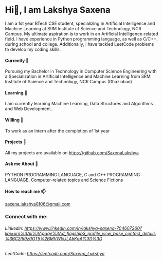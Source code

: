 # Hi👋, I am Lakshya Saxena
I am a 1st year BTech CSE student, specializing in Artificial Intelligence and Machine Learning at SRM Institute of Science and Technology, NCR Campus. My ultimate aspiration is to work in an Artificial Intelligence-related field. I have experience in Python programming language, as well as C/C++, during school and college. Additionally, I have tackled LeetCode problems to develop my coding skills.
#### Currently 🔭
Pursuing my Bachelor in Technology in Computer Science Engineering with a Specialization in Artificial Intelligence and Machine Learning from SRM Institute of Science and Technology, NCR Campus (Ghaziabad)
#### Learning 🌱
I am currently learning Machine Learning, Data Structures and Algorithms and Web Development.
#### Willing 🤝
To work as an Intern after the completion of 1st year
#### Projects 💫
All my projects are available on https://github.com/SaxenaLakshya
#### Ask me About 💬
PYTHON PROGRAMMING LANGUAGE, C and C++ PROGRAMMING LANGUAGE, Computer-related topics and Science Fictions
#### How to reach me 📫
saxena.lakshya0106@gmail.com
### Connect with me:
###### LinkedIn: https://www.linkedin.com/in/lakshya-saxena-704607260?lipi=urn%3Ali%3Apage%3Ad_flagship3_profile_view_base_contact_details%3BC2Ri9z0OT5%2BMVWkULAbKgA%3D%3D
###### LeetCode: https://leetcode.com/Saxena_Lakshya
